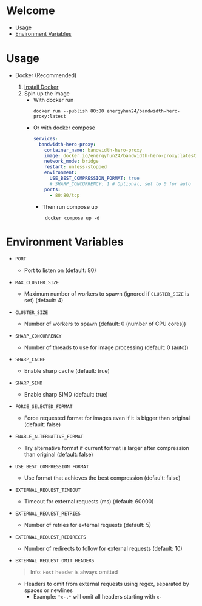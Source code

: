 # Welcome

- [Usage](#usage)
- [Environment Variables](#environment-variables)

# Usage

- Docker (Recommended)

  1. [Install Docker](https://docs.docker.com/engine/install/)
  2. Spin up the image
     - With docker run
       ```
       docker run --publish 80:80 energyhun24/bandwidth-hero-proxy:latest
       ```
     - Or with docker compose
       ```yml
       services:
         bandwidth-hero-proxy:
           container_name: bandwidth-hero-proxy
           image: docker.io/energyhun24/bandwidth-hero-proxy:latest
           network_mode: bridge
           restart: unless-stopped
           environment:
             USE_BEST_COMPRESSION_FORMAT: true
             # SHARP_CONCURRENCY: 1 # Optional, set to 0 for auto
           ports:
             - 80:80/tcp
       ```
       - Then run compose up
         ```
          docker compose up -d
         ```

# Environment Variables

- `PORT`
  - Port to listen on (default: 80)

- `MAX_CLUSTER_SIZE`
  - Maximum number of workers to spawn (ignored if `CLUSTER_SIZE` is set) (default: 4)

- `CLUSTER_SIZE`
  - Number of workers to spawn (default: 0 (number of CPU cores))

- `SHARP_CONCURRENCY`
  - Number of threads to use for image processing (default: 0 (auto))

- `SHARP_CACHE`
  - Enable sharp cache (default: true)

- `SHARP_SIMD`
  - Enable sharp SIMD (default: true)

- `FORCE_SELECTED_FORMAT`
  - Force requested format for images even if it is bigger than original (default: false)

- `ENABLE_ALTERNATIVE_FORMAT`
  - Try alternative format if current format is larger after compression than original (default: false)

- `USE_BEST_COMPRESSION_FORMAT`
  - Use format that achieves the best compression (default: false)

- `EXTERNAL_REQUEST_TIMEOUT`
  - Timeout for external requests (ms) (default: 60000)

- `EXTERNAL_REQUEST_RETRIES`
  - Number of retries for external requests (default: 5)

- `EXTERNAL_REQUEST_REDIRECTS`
  - Number of redirects to follow for external requests (default: 10)

- `EXTERNAL_REQUEST_OMIT_HEADERS`
  > Info: `Host` header is always omitted
  - Headers to omit from external requests using regex, separated by spaces or newlines
    - Example: `^x-.*` will omit all headers starting with `x-`
